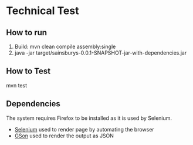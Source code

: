 # Technical Test

## How to run

1. Build: mvn clean compile assembly:single
2. java -jar target/sainsburys-0.0.1-SNAPSHOT-jar-with-dependencies.jar

## How to Test

mvn test

## Dependencies

The system requires Firefox to be installed as it is used by Selenium.

* [Selenium](http://www.seleniumhq.org/) used to render page by automating the browser
* [GSon](https://github.com/google/gson) used to render the output as JSON

